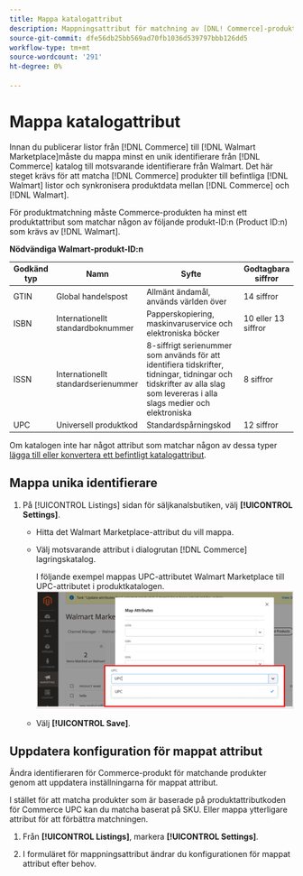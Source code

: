 ```yaml
---
title: Mappa katalogattribut
description: Mappningsattribut för matchning av [DNL! Commerce]-produkter till befintlig [!DNL Walmart Marketplace] listor och synkronisera data mellan [!DNL Channel Manager] och [!DNL Walmart].
source-git-commit: dfe56db25bb569ad70fb1036d539797bbb126dd5
workflow-type: tm+mt
source-wordcount: '291'
ht-degree: 0%

---
```



# Mappa katalogattribut

Innan du publicerar listor från [!DNL Commerce] till [!DNL Walmart Marketplace]måste du mappa minst en unik identifierare från [!DNL Commerce] katalog till motsvarande identifierare från Walmart.
Det här steget krävs för att matcha [!DNL Commerce] produkter till befintliga [!DNL Walmart] listor och synkronisera produktdata mellan [!DNL Commerce] och [!DNL Walmart].

För produktmatchning måste Commerce-produkten ha minst ett produktattribut som matchar någon av följande produkt-ID:n (Product ID:n) som krävs av [!DNL Walmart].

**Nödvändiga Walmart-produkt-ID:n**

| **Godkänd typ** | **Namn** | **Syfte** | **Godtagbara siffror** |
|-------------------|--------------------------------------|--------------------------------------------------------------------------------------------------------------------------------------------------|-----------------------|
| GTIN | Global handelspost | Allmänt ändamål, används världen över | 14 siffror |
| ISBN | Internationellt standardboknummer | Papperskopiering, maskinvaruservice och elektroniska böcker | 10 eller 13 siffror |
| ISSN | Internationellt standardserienummer | 8-siffrigt serienummer som används för att identifiera tidskrifter, tidningar, tidningar och tidskrifter av alla slag som levereras i alla slags medier och elektroniska | 8 siffror |
| UPC | Universell produktkod | Standardspårningskod | 12 siffror |

Om katalogen inte har något attribut som matchar någon av dessa typer [lägga till eller konvertera ett befintligt katalogattribut](https://docs.magento.com/user-guide/catalog/product-attributes.html).

## Mappa unika identifierare

1. På [!UICONTROL Listings] sidan för säljkanalsbutiken, välj **[!UICONTROL Settings]**.

   - Hitta det Walmart Marketplace-attribut du vill mappa.

   - Välj motsvarande attribut i dialogrutan [!DNL Commerce] lagringskatalog.

      I följande exempel mappas UPC-attributet Walmart Marketplace till UPC-attributet i produktkatalogen.
   ![Mappningsattribut för produktmatchningsvillkor](assets/products-map-attributes-for-match.png)

   - Välj **[!UICONTROL Save]**.


## Uppdatera konfiguration för mappat attribut

Ändra identifieraren för Commerce-produkt för matchande produkter genom att uppdatera inställningarna för mappat attribut.

I stället för att matcha produkter som är baserade på produktattributkoden för Commerce UPC kan du matcha baserat på SKU. Eller mappa ytterligare attribut för att förbättra matchningen.

1. Från **[!UICONTROL Listings]**, markera **[!UICONTROL Settings]**.

1. I formuläret för mappningsattribut ändrar du konfigurationen för mappat attribut efter behov.
